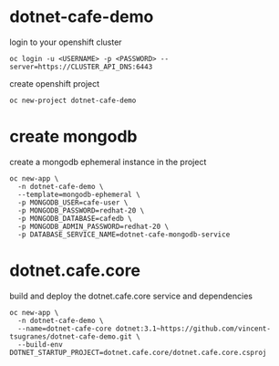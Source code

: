 # dotnet-cafe-demo

login to your openshift cluster

    oc login -u <USERNAME> -p <PASSWORD> --server=https://CLUSTER_API_DNS:6443

create openshift project
    
    oc new-project dotnet-cafe-demo

# create mongodb
create a mongodb ephemeral instance in the project

    oc new-app \
      -n dotnet-cafe-demo \
      --template=mongodb-ephemeral \
      -p MONGODB_USER=cafe-user \
      -p MONGODB_PASSWORD=redhat-20 \
      -p MONGODB_DATABASE=cafedb \
      -p MONGODB_ADMIN_PASSWORD=redhat-20 \
      -p DATABASE_SERVICE_NAME=dotnet-cafe-mongodb-service
  
# dotnet.cafe.core
build and deploy the dotnet.cafe.core service and dependencies

    oc new-app \
      -n dotnet-cafe-demo \
      --name=dotnet-cafe-core dotnet:3.1~https://github.com/vincent-tsugranes/dotnet-cafe-demo.git \
      --build-env DOTNET_STARTUP_PROJECT=dotnet.cafe.core/dotnet.cafe.core.csproj
 
